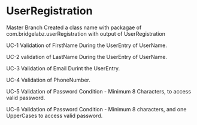 # UserRegistration

Master Branch
  Created a class name with packagae of com.bridgelabz.userRegistration with output of UserRegistration
  
  UC-1
    Validation of FirstName During the UserEntry of UserName.
    
  UC-2
    validation of LastName During the UserEntry of UserName.
    
  UC-3
    Validation of Email Durint the UserEntry.
    
  UC-4
    Validation of PhoneNumber.
    
  UC-5
    Validation of Password Condition - Minimum 8 Characters, to access valid password.
    
  UC-6
    Validation of Password Condition - Minimum 8 characters, and one UpperCases to access valid password.
    
